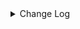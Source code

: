 <details><summary> Change Log </summary>

| Change | Commit | Version |
| --- | --- | --- |
|[improve] selectdb options (#9252)|https://github.com/apache/seatunnel/commit/1b44b9b440|2.3.12|
|[Feature][Checkpoint] Add check script for source/sink state class serialVersionUID missing (#9118)|https://github.com/apache/seatunnel/commit/4f5adeb1c7|2.3.11|
|[Improve][dist]add shade check rule (#8136)|https://github.com/apache/seatunnel/commit/51ef800016|2.3.9|
|[Feature][Restapi] Allow metrics information to be associated to logical plan nodes (#7786)|https://github.com/apache/seatunnel/commit/6b7c53d03c|2.3.9|
|[Improve] Add disable 2pc in SelectDB cloud sink (#6266)|https://github.com/apache/seatunnel/commit/aa0b2119a7|2.3.5|
|[Feature] Support nanosecond in SelectDB DateTimeV2 type (#6332)|https://github.com/apache/seatunnel/commit/a0ef5dac93|2.3.5|
|[Improve][Common] Introduce new error define rule (#5793)|https://github.com/apache/seatunnel/commit/9d1b2582b2|2.3.4|
|[Improve] Remove use `SeaTunnelSink::getConsumedType` method and mark it as deprecated (#5755)|https://github.com/apache/seatunnel/commit/8de7408100|2.3.4|
|[improve][SelectDB] Add a jobId to the selectDB label to distinguish between tasks (#4864)|https://github.com/apache/seatunnel/commit/84be0f9fd0|2.3.2|
|[Improve][Connector-V2][SelectDB Cloud]Refactor some SelectDB Cloud Sink code as well as support copy into batch and async flush and cdc  (#4312)|https://github.com/apache/seatunnel/commit/11e94b216f|2.3.1|
|[Improve][build] Give the maven module a human readable name (#4114)|https://github.com/apache/seatunnel/commit/d7cd601051|2.3.1|
|[Improve][Project] Code format with spotless plugin. (#4101)|https://github.com/apache/seatunnel/commit/a2ab166561|2.3.1|
|[Feature][Connector-V2][SelectDB Cloud] Support SelectDB Cloud Sink Connector (#3958)|https://github.com/apache/seatunnel/commit/79a134a03b|2.3.1|

</details>
